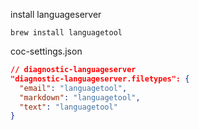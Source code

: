 install languageserver

```
brew install languagetool
```

coc-settings.json

```json
// diagnostic-languageserver
"diagnostic-languageserver.filetypes": {
  "email": "languagetool",
  "markdown": "languagetool",
  "text": "languagetool"
}
```
